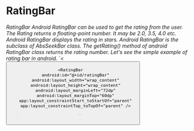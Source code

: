 # RatingBar
*RatingBar*
_Android RatingBar can be used to get the rating from the user. The Rating returns a floating-point number. It may be 2.0, 3.5, 4.0 etc.
Android RatingBar displays the rating in stars. Android RatingBar is the subclass of AbsSeekBar class.
The getRating() method of android RatingBar class returns the rating number._
_Let's see the simple example of rating bar in android._
`<
<Button  
        android:layout_width="wrap_content"  
        android:layout_height="wrap_content"  
        android:text="submit"  
        android:id="@+id/button"  
        app:layout_constraintBottom_toBottomOf="parent"  
        app:layout_constraintLeft_toLeftOf="parent"  
        app:layout_constraintRight_toRightOf="parent"  
        app:layout_constraintTop_toTopOf="parent"  
        app:layout_constraintVertical_bias="0.615" />  
  
    <RatingBar  
        android:id="@+id/ratingBar"  
        android:layout_width="wrap_content"  
        android:layout_height="wrap_content"  
        android:layout_marginLeft="72dp"  
        android:layout_marginTop="60dp"  
        app:layout_constraintStart_toStartOf="parent"  
        app:layout_constraintTop_toTopOf="parent" />  
  >`
